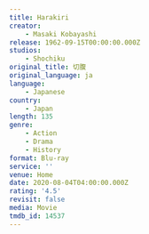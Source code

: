 ```yaml
---
title: Harakiri
creator:
    - Masaki Kobayashi
release: 1962-09-15T00:00:00.000Z
studios:
    - Shochiku
original_title: 切腹
original_language: ja
language:
    - Japanese
country:
    - Japan
length: 135
genre:
    - Action
    - Drama
    - History
format: Blu-ray
service: ''
venue: Home
date: 2020-08-04T04:00:00.000Z
rating: '4.5'
revisit: false
media: Movie
tmdb_id: 14537
---
```



